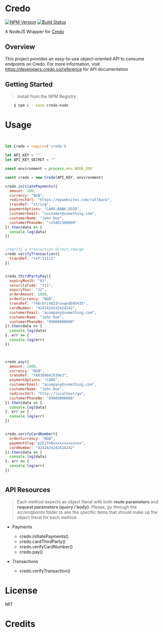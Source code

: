 # Credo

[![NPM Version][npm-image]][npm-url]
[![Build Status][travis-image]][travis-url]

A NodeJS Wrapper for [Credo](https://www.credo.com)

## Overview

This project provides an easy-to-use object-oriented API to consume endpoints on Credo. For more information, visit https://developers.credo.co/reference for API documentation

## Getting Started

>Install from the NPM Registry
```bash
	$ npm i --save credo-node
```

# Usage

```js


let Credo = require('credo')

let API_KEY = ""
let API_KEY_SECRET = ""

const environment = process.env.NODE_ENV

const credo = new Credo(API_KEY, environment)

credo.initiatePayments({
  amount: 100,
  currency: "NGN",
  redirectUrl: "https://mywebsites.com/callback",
  transRef: "string",
  paymentOptions: "CARD,BANK,USSD",
  customerEmail: "customer@something.com",
  customerName: "John Doe",
  customerPhoneNo: "+23481300000"
}).then(data => {
  console.log(data)
})


//Verify a transaction direct_charge
credo.verifyTransaction({
  transRef: "ref:11111"
})


credo.thirdPartyPay({
  expiryMonth: "01", 
  securityCode: "111", 
  expiryYear: "22", 
  orderAmount: 1000, 
  orderCurrency: "NGN", 
  transRef: "748rbri4823ruoqedb9h435", 
  cardNumber: "4242424242424242", 
  customerEmail: "acompany@something.com", 
  customerName: "John Doe", 
  customerPhoneNo: "09000000000"
}).then(data => {
  console.log(data)
}, err => {
  console.log(err)
})



credo.pay({
  amount: 1000, 
  currency: "NGN", 
  transRef: "748389842939e3", 
  paymentOptions: "CARD", 
  customerEmail: "acompany@something.com", 
  customerName: "John Doe", 
  redirectUrl: "http://localhost/go", 
  customerPhoneNo: "09000000000"
}).then(data => {
  console.log(data)
}, err => {
  console.log(err)
})


credo.verifyCardNumber({
  orderCurrency: "NGN", 
  paymentSlug:"pIEiYn8xxxxxxxxxxxxx", 
  cardNumber: "4242424242424242"
}).then(data => {
  console.log(data)
}, err => {
  console.log(err)
})



```

## API Resources

>Each method expects an object literal with both **route parameters** and **request parameters (query / body)**. Please, go through the _src/endpoints_ folder to see the specific items that should make up the object literal for each method.

- Payments
  - credo.initiatePayments()
  - credo.cardThirdParty()
  - credo.verifyCardNumber()
  - credo.pay()

- Transactions
  - credo.verifyTransaction()


# License

MIT

# Credits


[npm-image]: https://img.shields.io/npm/v/paystack-node.svg?style=flat-square
[npm-url]: https://www.npmjs.com/package/credo-node

[travis-image]: https://img.shields.io/travis/stitchng/paystack/master.svg?style=flat-square
[travis-url]: https://travis-ci.org/github/Moses-Bassey/Credo-node
